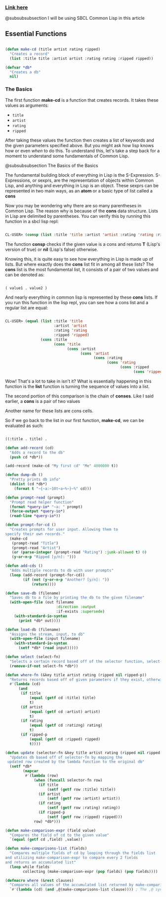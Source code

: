 


### [Link here](https://gigamonkeys.com/book/practical-a-simple-database.html)

@subsubsubsection I will be using SBCL Common Lisp in this article



## Essential Functions



```lisp

(defun make-cd (title artist rating ripped)
  "Creates a record"
  (list :title title :artist artist :rating rating :ripped ripped))

(defvar *db*
  "Creates a db"
  nil)

```



### The Basics


The first function **make-cd** is a function that creates records. It takes these values as arguments:

*  `title`
*  `artist`
*  `rating`
*  `ripped`


After taking these values the function then creates a list of keywords and the given parameters
specified above. But you might ask how lisp knows how or even *when* to do this. To understand this,
let's take a step back for a moment to understand some fundamentals of Common Lisp.

@subsubsubsection The Basics of the Basics

The fundamental building block of everything in Lisp is the S-Expression. S-Expressions, or sexprs,
are the representation of objects within Common Lisp, and anything and everything in Lisp is an object.
These sexprs can be represented in two main ways, as an **atom** or a basic type of list
called a **cons**

Now you may be wondering why there are so many parentheses in Common Lisp. The reason why
is because of the **cons** data structure. Lists in Lisp are delimited by parentheses.
You can verify this by running this function in a sbcl lisp repl:


```lisp

CL-USER> (consp (list :title 'title :artist 'artist :rating 'rating :ripped 'ripped))
```

The function **consp** checks if the given value is a cons and returns **T** (Lisp's version of true)
or **nil** (Lisp's false) otherwise.

Knowing this, it is quite easy to see how everything in Lisp is made up of lists. But where exactly
does the **cons** list fit in among all these lists? The **cons** list is the most fundamental
list, it consists of a pair of two values and can be denoted as: 


```lisp

( value1 . value2 )
```

And nearly everything in common lisp is represented by these **cons** lists.
If you run this function in the lisp repl, you can see how a cons list and a regular list are equal:


```lisp

CL-USER> (equal (list :title 'title 
                      :artist 'artist 
                      :rating 'rating 
                      :ripped 'ripped) 
                (cons :title 
                      (cons 'title 
                            (cons :artist 
                                  (cons 'artist 
                                        (cons :rating 
                                              (cons 'rating 
                                                    (cons :ripped 
                                                          (cons 'ripped '())))))))))
```

Wow! That's a lot to take in isn't it? What is essentially happening in this function is the **list**
function is turning the sequence of values into a list. 

The second portion of this comparison is the chain of **conses**. Like I said earlier,
a **cons** is a pair of two values

Another name for these lists are cons cells.

So if we go back to the list in our first function, **make-cd**, we can be evaluated as such:


```lisp

((:title . title) .
```

```lisp
(defun add-record (cd)
  "Adds a record to the db" 
  (push cd *db*))

(add-record (make-cd "My first cd" "Me" 4000000 t))

(defun dump-db ()
  "Pretty prints db info"
  (dolist (cd *db*)
    (format t "~{~a:~10t~a~%~}~%" cd)))

(defun prompt-read (prompt)
  "Prompt read helper function"
  (format *query-io* "~a: " prompt)
  (force-output *query-io*)
  (read-line *query-io*))

(defun prompt-for-cd ()
  "Creates prompts for user input. Allowing them to
specify their own records."
  (make-cd
   (prompt-read "Title")
   (prompt-read "Artist")
   (or (parse-integer (prompt-read "Rating") :junk-allowed t) 0)
   (y-or-n-p "Ripped [y/n]: ")))

(defun add-cds ()
  "Adds multiple records to db with user prompts"
  (loop (add-record (prompt-for-cd))
        (if (not (y-or-n-p "Another? [y/n]: "))
            (return))))

(defun save-db (filename)
  "Saves db to a file by printing the db to the given filename"
  (with-open-file (out filename
                       :direction :output
                       :if-exists :supersede)
    (with-standard-io-syntax 
      (print *db* out))))

(defun load-db (filename)
  "Assigns the stream, input, to db"
  (with-open-file (input filename)
    (with-standard-io-syntax 
      (setf *db* (read input)))))

(defun select (select-fn)
  "Selects a certain record based off of the selector function, select-p"
  (remove-if-not select-fn *db*))

(defun where-fn (&key title artist rating (ripped nil ripped-p))
  "Returns records based off of given parameters if they exist, otherwise returns T"
  #'(lambda (cd)
      (and
       (if title 
           (equal (getf cd :title) title) 
           t)
       (if artist 
           (equal (getf cd :artist) artist) 
           t)
       (if rating 
           (equal (getf cd :ratizng) rating) 
           t)
       (if ripped-p 
           (equal (getf cd :ripped) ripped)
           t))))

(defun update (selector-fn &key title artist rating (ripped nil ripped-p))
  "Updates db based off of selector-fn by mapping the
 updated row created by the lambda function to the original db"
  (setf *db* 
        (mapcar 
         #'(lambda (row)
             (when (funcall selector-fn row)
               (if title
                   (setf (getf row :title) title))
               (if artist 
                   (setf (getf row :artist) artist))
               (if rating 
                   (setf (getf row :rating) rating))
               (if ripped-p
                   (setf (getf row :ripped) ripped)))
             row) *db*)))

(defun make-comparison-expr (field value)
  "Compares the field of cd to the given value"
  `(equal (getf cd ,field) ,value))

(defun make-comparisons-list (fields)
  "Compares multiple fields of cd by looping through the fields list 
and utilizing make-comparison-expr to compare every 2 fields
and returns an accumulated list"
  (loop while fields
        collecting (make-comparison-expr (pop fields) (pop fields))))

(defmacro where (&rest clauses)
  "Compares all values of the accumulated list returned by make-comparisons-list"
  `#'(lambda (cd) (and ,@(make-comparisons-list clause)))) ; The ,@ syntax splices values together within a list


```
